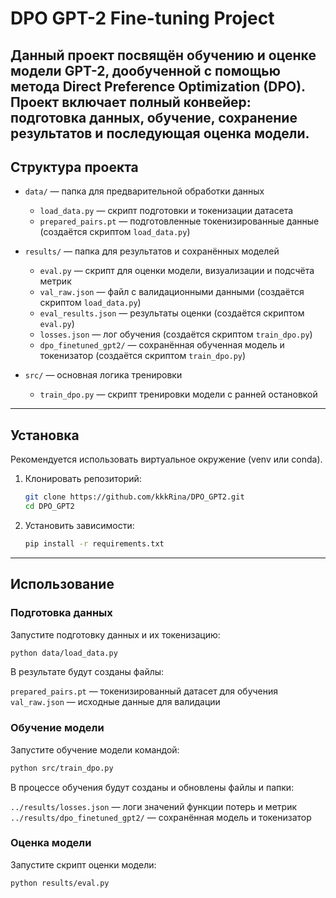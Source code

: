 # DPO GPT-2 Fine-tuning Project

Данный проект посвящён обучению и оценке модели GPT-2, дообученной с помощью метода Direct Preference Optimization (DPO). 
Проект включает полный конвейер: подготовка данных, обучение, сохранение результатов и последующая оценка модели.
---

## Структура проекта

- `data/` — папка для предварительной обработки данных  
  - `load_data.py` — скрипт подготовки и токенизации датасета  
  - `prepared_pairs.pt` — подготовленные токенизированные данные (создаётся скриптом `load_data.py`)

- `results/` — папка для результатов и сохранённых моделей  
  - `eval.py` — скрипт для оценки модели, визуализации и подсчёта метрик  
  - `val_raw.json` — файл с валидационными данными (создаётся скриптом `load_data.py`)  
  - `eval_results.json` — результаты оценки (создаётся скриптом `eval.py`)  
  - `losses.json` — лог обучения (создаётся скриптом `train_dpo.py`)  
  - `dpo_finetuned_gpt2/` — сохранённая обученная модель и токенизатор (создаётся скриптом `train_dpo.py`)

- `src/` — основная логика тренировки  
  - `train_dpo.py` — скрипт тренировки модели с ранней остановкой

---

## Установка

Рекомендуется использовать виртуальное окружение (venv или conda).

1. Клонировать репозиторий:
    ```bash
    git clone https://github.com/kkkRina/DPO_GPT2.git
    cd DPO_GPT2
    ```

2. Установить зависимости:
    ```bash
    pip install -r requirements.txt
    ```

---

## Использование

### Подготовка данных

Запустите подготовку данных и их токенизацию:

```bash
python data/load_data.py
```
В результате будут созданы файлы:

`prepared_pairs.pt` — токенизированный датасет для обучения
`val_raw.json` — исходные данные для валидации

### Обучение модели
Запустите обучение модели командой:

```bash
python src/train_dpo.py
```

В процессе обучения будут созданы и обновлены файлы и папки:

`../results/losses.json` — логи значений функции потерь и метрик
`../results/dpo_finetuned_gpt2/` — сохранённая модель и токенизатор

### Оценка модели
Запустите скрипт оценки модели:

```bash
python results/eval.py
```
